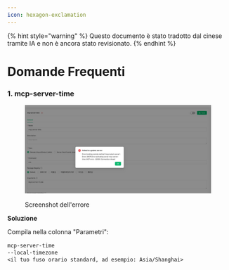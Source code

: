 ```yaml
---
icon: hexagon-exclamation
---
```


{% hint style="warning" %}
Questo documento è stato tradotto dal cinese tramite IA e non è ancora stato revisionato.
{% endhint %}

# Domande Frequenti

### 1. mcp-server-time

<figure><img src="../../.gitbook/assets/telegram-cloud-photo-size-5-6068931438453048569-y.jpg" alt=""><figcaption><p>Screenshot dell'errore</p></figcaption></figure>

**Soluzione**&#x20;

Compila nella colonna "Parametri":

```
mcp-server-time
--local-timezone
<il tuo fuso orario standard, ad esempio: Asia/Shanghai>
```